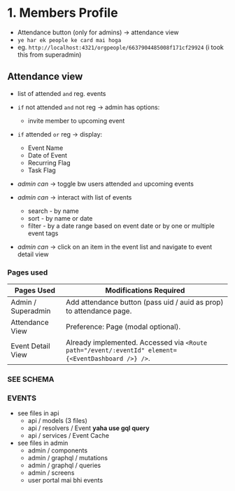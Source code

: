 # 1. Members Profile

- Attendance button  (only for admins) -> attendance view 
- `ye har ek people ke card mai hoga`
- eg. `http://localhost:4321/orgpeople/6637904485008f171cf29924` (i took this from superadmin)

## Attendance view

- list of attended `and` reg. events

- `if` not attended `and` not reg -> admin has options:
    - invite member to upcoming event

- `if` attended `or` reg -> display:
    - Event Name
    - Date of Event
    - Recurring Flag
    - Task Flag

- *admin can* -> toggle bw users attended `and` upcoming events

- *admin can* -> interact with list of events
    - search - by name
    - sort - by name or date
    - filter - by a date range based on event date or by one or multiple event tags

- *admin can* -> click on an item in the event list and navigate to event detail view

### Pages used




| Pages Used          | Modifications Required                                                   |
|----------------------|-------------------------------------------------------------------------|
| Admin / Superadmin   | Add attendance button (pass uid / auid as prop) to attendance page.     |
| Attendance View      | Preference: Page (modal optional).                                      |
| Event Detail View    | Already implemented. Accessed via `<Route path="/event/:eventId" element={<EventDashboard />} />`. |

### SEE SCHEMA

### EVENTS 

- see files in api
    - api / models (3 files)
    - api / resolvers / Event **yaha use gql query**
    - api / services / Event Cache
- see files in admin
    - admin / components
    - admin / graphql / mutations
    - admin / graphql / queries
    - admin / screens
    - user portal mai bhi events



